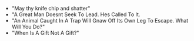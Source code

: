 - "May thy knife chip and shatter"
- "A Great Man Doesnt Seek To Lead. Hes Called To It.
- "An Animal Caught In A Trap Will Gnaw Off Its Own Leg To Escape. What Will You Do?"
- "When Is A Gift Not A Gift?"
